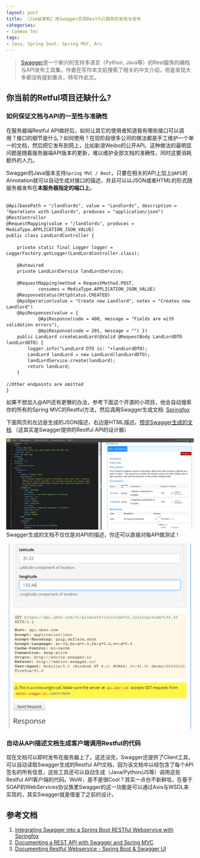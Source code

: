 ```yaml
---
layout: post
title: ［Jim谈架构］用Swagger实现Restful服务的发现与发布 
categories:
- Common Tec
tags:
- Java, Spring boot, Spring MVC, Arc
---
```



> [Swagger](http://swagger.io)是一个新兴的支持多语言（Python, Java等）的Rest服务的编档与API发布工具集。作者在写作本文前搜索了相关的中文介绍，但是发现大多都没有提到重点，特写作此文。

## 你当前的Retful项目还缺什么?

### 如何保证文档与API的一至性与准确性



在服务器端Restful API做好后，如何让其它的使用者知道我有哪些接口可以调用？接口的细节是什么？如何使用？在现阶段很多公司的做法都是手工维护一个单一的文档，然后把它发布到网上，比如新浪Weibo的公开API。这种做法的最明显问题是随着服务器端API版本的更新，难以维护全部文档的准确性，同时这要消耗额外的人力。

Swagger的Java版本支持`Spring MVC / Boot`，只要在相关的API上加上`@API`的Annotation就可以自动生成对接口的描述，并且可以以JSON或者HTML的形式随服务器发布在**本服务器指定的端口上**。

```

@Api(basePath = "/landlords", value = "Landlords", description = "Operations with Landlords", produces = "application/json")
@RestController
@RequestMapping(value = "/landlords", produces = MediaType.APPLICATION_JSON_VALUE)
public class LandLordController {

    private static final Logger logger = LoggerFactory.getLogger(LandLordController.class);

    @Autowired
    private LandLordService landLordService;

    @RequestMapping(method = RequestMethod.POST,
            consumes = MediaType.APPLICATION_JSON_VALUE)
    @ResponseStatus(HttpStatus.CREATED)
    @ApiOperation(value = "Create new Landlord", notes = "Creates new Landlord")
    @ApiResponses(value = {
            @ApiResponse(code = 400, message = "Fields are with validation errors"),
            @ApiResponse(code = 201, message = "") })
    public LandLord createLandLord(@Valid @RequestBody LandLordDTO landLordDTO) {
        logger.info("LandLord DTO is: "+landLordDTO);
        LandLord landLord = new LandLord(landLordDTO);
        landLordService.create(landLord);
        return landLord;
    }

//Other endpoints are omitted
}

```

如果不想加入@API还有更懒的办法，参考下面这个开源的小项目，他会自动搜索你的所有的Spring MVC的Restful方法，然后调用Swagger生成文档: [Springfox](http://www.hascode.com/2015/07/integrating-swagger-into-a-spring-boot-restful-webservice-with-springfox/)

下面网页的左边是生成的JSON描述，右边是HTML描述。[预览Swagger生成的文档](http://editor.swagger.io/#/) （这其实是Swagger提供的Restful API的设计器）

![预览图](/media/pic2015/1012-0.png)
Swagger生成的文档不仅仅是对API的描述，你还可以直接对每API做测试！

![预览图](/media/pic2015/1012-1.png)

### 自动从API描述文档生成客户端调用Restful的代码



现在文档可以即时发布在服务器上了。这还没完，Swagger还提供了Client工具，可以自动读取Swagger生成的Restful API文档，因为该文档中以经包含了每个API签名的所有信息，这些工具还可以自动生成（Java/Python/JS等）调用这些Restful API客户端的代码。WoW，是不是很Cool？其实一点也不新鲜哈，在基于SOAP的WebServices协议族里Swagger的这一功能是可以通过Axis与WSDL来实现的，其实Swagger就是借鉴了之前的设计。

## 参考文档

1. [Integrating Swagger into a Spring Boot RESTful Webservice with Springfox](http://www.hascode.com/2015/07/integrating-swagger-into-a-spring-boot-restful-webservice-with-springfox/)
2. [Documenting a REST API with Swagger and Spring MVC](http://blog.zenika.com/index.php?post/2013/07/11/Documenting-a-REST-API-with-Swagger-and-Spring-MVC)
3. [Documenting Restful Webservice - Spring Boot & Swagger UI](http://www.javacodegeeks.com/2015/03/spring-boot-swagger-ui.html)
